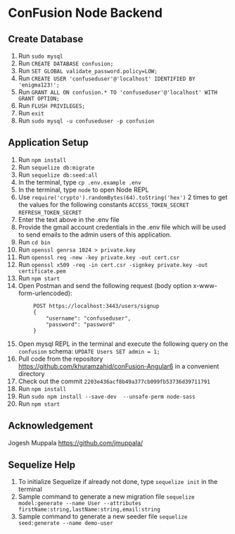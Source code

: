 # ConFusion Node Backend

## Create Database

1. Run `sudo mysql`
2. Run `CREATE DATABASE confusion;`
3. Run `SET GLOBAL validate_password.policy=LOW;`
4. Run `CREATE USER 'confuseduser'@'localhost' IDENTIFIED BY 'enigma123!';`
5. Run `GRANT ALL ON confusion.* TO 'confuseduser'@'localhost' WITH GRANT OPTION;`
6. Run `FLUSH PRIVILEGES;`
7. Run `exit`
8. Run `sudo mysql -u confuseduser -p confusion`

## Application Setup

1. Run `npm install`
2. Run `sequelize db:migrate`
3. Run `sequelize db:seed:all`
4. In the terminal, type `cp .env.example .env`
5. In the terminal, type `node` to open Node REPL
6. Use `require('crypto').randomBytes(64).toString('hex')` 2 times to get the values for the following constants
    `ACCESS_TOKEN_SECRET`\
    `REFRESH_TOKEN_SECRET`
7. Enter the text above in the .env file
8. Provide the gmail account credentials in the .env file which will be used to send emails to the admin users of this application.
9. Run `cd bin`
10. Run `openssl genrsa 1024 > private.key`
11. Run `openssl req -new -key private.key -out cert.csr`
12. Run `openssl x509 -req -in cert.csr -signkey private.key -out certificate.pem`
13. Run `npm start`
14. Open Postman and send the following request (body option x-www-form-urlencoded):
```
        POST https://localhost:3443/users/signup
        {
            "username": "confuseduser",
            "password": "password"
        }
```
15. Open mysql REPL in the terminal and execute the following query on the `confusion` schema:
        `UPDATE Users SET admin = 1;`
16. Pull code from the repository https://github.com/khuramzahid/conFusion-Angular6 in a convenient directory
17. Check out the commit `2203e436acf8b49a377cb099fb53736d39711791`
18. Run `npm install`
19. Run  `sudo npm install --save-dev  --unsafe-perm node-sass`
20. Run `npm start`

## Acknowledgement

Jogesh Muppala 
https://github.com/jmuppala/

## Sequelize Help

1. To initialize Sequelize if already not done, type `sequelize init` in the terminal
2. Sample command to generate a new migration file `sequelize model:generate --name User --attributes firstName:string,lastName:string,email:string`
3. Sample command to generate a new seeder file `sequelize seed:generate --name demo-user`

